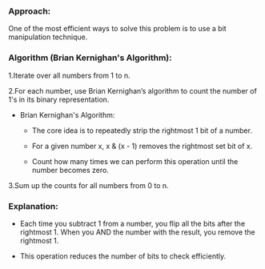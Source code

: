 ### Approach:
One of the most efficient ways to solve this problem is to use a bit manipulation technique.

### Algorithm (Brian Kernighan's Algorithm):
1.Iterate over all numbers from 1 to n.

2.For each number, use Brian Kernighan’s algorithm to count the number of 1's in its binary representation.

* Brian Kernighan's Algorithm:

  * The core idea is to repeatedly strip the rightmost 1 bit of a number.

  * For a given number x, x & (x - 1) removes the rightmost set bit of x.

  * Count how many times we can perform this operation until the number becomes zero.

3.Sum up the counts for all numbers from 0 to n.

### Explanation:
* Each time you subtract 1 from a number, you flip all the bits after the rightmost 1. When you AND the number with the result, you remove the rightmost 1.

* This operation reduces the number of bits to check efficiently.


